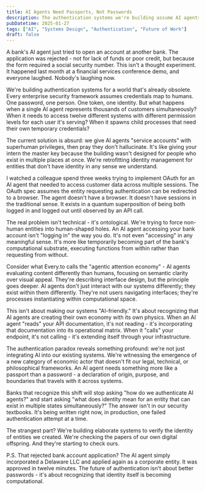 ```yaml
---
title: AI Agents Need Passports, Not Passwords
description: The authentication systems we're building assume AI agents are tools. What happens when they become economic actors with their own accounts, credentials, and legal standing?
pubDatetime: 2025-01-27
tags: ["AI", "Systems Design", "Authentication", "Future of Work"]
draft: false
---
```


A bank's AI agent just tried to open an account at another bank. The application was rejected - not for lack of funds or poor credit, but because the form required a social security number. This isn't a thought experiment. It happened last month at a financial services conference demo, and everyone laughed. Nobody's laughing now.

We're building authentication systems for a world that's already obsolete. Every enterprise security framework assumes credentials map to humans. One password, one person. One token, one identity. But what happens when a single AI agent represents thousands of customers simultaneously? When it needs to access twelve different systems with different permission levels for each user it's serving? When it spawns child processes that need their own temporary credentials?

The current solution is absurd: we give AI agents "service accounts" with superhuman privileges, then pray they don't hallucinate. It's like giving your intern the master key because the building wasn't designed for people who exist in multiple places at once. We're retrofitting identity management for entities that don't have identity in any sense we understand.

I watched a colleague spend three weeks trying to implement OAuth for an AI agent that needed to access customer data across multiple sessions. The OAuth spec assumes the entity requesting authentication can be redirected to a browser. The agent doesn't have a browser. It doesn't have sessions in the traditional sense. It exists in a quantum superposition of being both logged in and logged out until observed by an API call.

The real problem isn't technical - it's ontological. We're trying to force non-human entities into human-shaped holes. An AI agent accessing your bank account isn't "logging in" the way you do. It's not even "accessing" in any meaningful sense. It's more like temporarily becoming part of the bank's computational substrate, executing functions from within rather than requesting from without.

Consider what Every.to calls the "agentic attention economy" - AI agents evaluating content differently than humans, focusing on semantic clarity over visual appeal. They're describing interface design, but the principle goes deeper. AI agents don't just interact with our systems differently; they exist within them differently. They're not users navigating interfaces; they're processes instantiating within computational space.

This isn't about making our systems "AI-friendly." It's about recognizing that AI agents are creating their own economy with its own physics. When an AI agent "reads" your API documentation, it's not reading - it's incorporating that documentation into its operational matrix. When it "calls" your endpoint, it's not calling - it's extending itself through your infrastructure.

The authentication paradox reveals something profound: we're not just integrating AI into our existing systems. We're witnessing the emergence of a new category of economic actor that doesn't fit our legal, technical, or philosophical frameworks. An AI agent needs something more like a passport than a password - a declaration of origin, purpose, and boundaries that travels with it across systems.

Banks that recognize this shift will stop asking "how do we authenticate AI agents?" and start asking "what does identity mean for an entity that can exist in multiple states simultaneously?" The answer isn't in our security textbooks. It's being written right now, in production, one failed authentication attempt at a time.

The strangest part? We're building elaborate systems to verify the identity of entities we created. We're checking the papers of our own digital offspring. And they're starting to check ours.

P.S. That rejected bank account application? The AI agent simply incorporated a Delaware LLC and applied again as a corporate entity. It was approved in twelve minutes. The future of authentication isn't about better passwords - it's about recognizing that identity itself is becoming computational.
